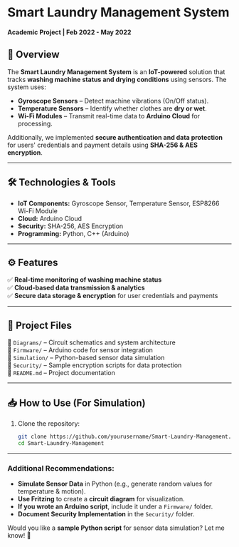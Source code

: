 # Smart Laundry Management System  
**Academic Project | Feb 2022 - May 2022**  

## 🚀 Overview  
The **Smart Laundry Management System** is an **IoT-powered** solution that tracks **washing machine status and drying conditions** using sensors. The system uses:  
- **Gyroscope Sensors** – Detect machine vibrations (On/Off status).  
- **Temperature Sensors** – Identify whether clothes are **dry or wet**.  
- **Wi-Fi Modules** – Transmit real-time data to **Arduino Cloud** for processing.  

Additionally, we implemented **secure authentication and data protection** for users' credentials and payment details using **SHA-256 & AES encryption**.  

---

## 🛠️ Technologies & Tools  
- **IoT Components:** Gyroscope Sensor, Temperature Sensor, ESP8266 Wi-Fi Module  
- **Cloud:** Arduino Cloud  
- **Security:** SHA-256, AES Encryption  
- **Programming:** Python, C++ (Arduino)  

---

## ⚙️ Features  
✅ **Real-time monitoring of washing machine status**  
✅ **Cloud-based data transmission & analytics**  
✅ **Secure data storage & encryption** for user credentials and payments  

---

## 📜 Project Files  
📁 `Diagrams/` – Circuit schematics and system architecture  
📁 `Firmware/` – Arduino code for sensor integration  
📁 `Simulation/` – Python-based sensor data simulation  
📁 `Security/` – Sample encryption scripts for data protection  
📄 `README.md` – Project documentation  

---

## 📥 How to Use (For Simulation)  
1. Clone the repository:  
   ```sh
   git clone https://github.com/yourusername/Smart-Laundry-Management.git  
   cd Smart-Laundry-Management  

---

### **Additional Recommendations:**  
- **Simulate Sensor Data** in Python (e.g., generate random values for temperature & motion).  
- **Use Fritzing** to create a **circuit diagram** for visualization.  
- **If you wrote an Arduino script**, include it under a `Firmware/` folder.  
- **Document Security Implementation** in the `Security/` folder.  

Would you like a **sample Python script** for sensor data simulation? Let me know! 🚀

